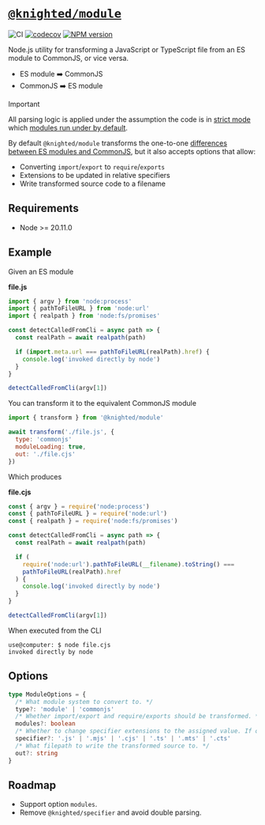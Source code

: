 # [`@knighted/module`](https://www.npmjs.com/package/@knighted/module)

![CI](https://github.com/knightedcodemonkey/module/actions/workflows/ci.yml/badge.svg)
[![codecov](https://codecov.io/gh/knightedcodemonkey/module/graph/badge.svg?token=AjayQQxghy)](https://codecov.io/gh/knightedcodemonkey/module)
[![NPM version](https://img.shields.io/npm/v/@knighted/module.svg)](https://www.npmjs.com/package/@knighted/module)

Node.js utility for transforming a JavaScript or TypeScript file from an ES module to CommonJS, or vice versa.

- ES module ➡️ CommonJS
- CommonJS ➡️ ES module

> [!IMPORTANT]  
> All parsing logic is applied under the assumption the code is in [strict mode](https://developer.mozilla.org/en-US/docs/Web/JavaScript/Reference/Strict_mode) which [modules run under by default](https://developer.mozilla.org/en-US/docs/Web/JavaScript/Guide/Modules#other_differences_between_modules_and_classic_scripts).

By default `@knighted/module` transforms the one-to-one [differences between ES modules and CommonJS](https://nodejs.org/api/esm.html#differences-between-es-modules-and-commonjs), but it also accepts options that allow:

- Converting `import`/`export` to `require`/`exports`
- Extensions to be updated in relative specifiers
- Write transformed source code to a filename

## Requirements

- Node >= 20.11.0

## Example

Given an ES module

**file.js**

```js
import { argv } from 'node:process'
import { pathToFileURL } from 'node:url'
import { realpath } from 'node:fs/promises'

const detectCalledFromCli = async path => {
  const realPath = await realpath(path)

  if (import.meta.url === pathToFileURL(realPath).href) {
    console.log('invoked directly by node')
  }
}

detectCalledFromCli(argv[1])
```

You can transform it to the equivalent CommonJS module

```js
import { transform } from '@knighted/module'

await transform('./file.js', {
  type: 'commonjs'
  moduleLoading: true,
  out: './file.cjs'
})
```

Which produces

**file.cjs**

```js
const { argv } = require('node:process')
const { pathToFileURL } = require('node:url')
const { realpath } = require('node:fs/promises')

const detectCalledFromCli = async path => {
  const realPath = await realpath(path)

  if (
    require('node:url').pathToFileURL(__filename).toString() ===
    pathToFileURL(realPath).href
  ) {
    console.log('invoked directly by node')
  }
}

detectCalledFromCli(argv[1])
```

When executed from the CLI

```console
use@computer: $ node file.cjs
invoked directly by node
```

## Options

```ts
type ModuleOptions = {
  /* What module system to convert to. */
  type?: 'module' | 'commonjs'
  /* Whether import/export and require/exports should be transformed. */
  modules?: boolean
  /* Whether to change specifier extensions to the assigned value. If omitted they are left alone. */
  specifier?: '.js' | '.mjs' | '.cjs' | '.ts' | '.mts' | '.cts'
  /* What filepath to write the transformed source to. */
  out?: string
}
```

## Roadmap

- Support option `modules`.
- Remove `@knighted/specifier` and avoid double parsing.

